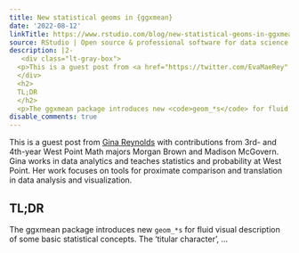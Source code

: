 ```yaml
---
title: New statistical geoms in {ggxmean}
date: '2022-08-12'
linkTitle: https://www.rstudio.com/blog/new-statistical-geoms-in-ggxmean/
source: RStudio | Open source & professional software for data science teams on RStudio
description: |2-
   <div class="lt-gray-box">
  <p>This is a guest post from <a href="https://twitter.com/EvaMaeRey" target = "_blank">Gina Reynolds</a> with contributions from 3rd- and 4th-year West Point Math majors Morgan Brown and Madison McGovern. Gina works in data analytics and teaches statistics and probability at West Point. Her work focuses on tools for proximate comparison and translation in data analysis and visualization.</p>
  </div>
  <h2>
  TL;DR
  </h2>
  <p>The ggxmean package introduces new <code>geom_*s</code> for fluid visual description of some basic statistical concepts. The ‘titular character’, ...
disable_comments: true
---
```

 <div class="lt-gray-box">
<p>This is a guest post from <a href="https://twitter.com/EvaMaeRey" target = "_blank">Gina Reynolds</a> with contributions from 3rd- and 4th-year West Point Math majors Morgan Brown and Madison McGovern. Gina works in data analytics and teaches statistics and probability at West Point. Her work focuses on tools for proximate comparison and translation in data analysis and visualization.</p>
</div>
<h2>
TL;DR
</h2>
<p>The ggxmean package introduces new <code>geom_*s</code> for fluid visual description of some basic statistical concepts. The ‘titular character’, ...